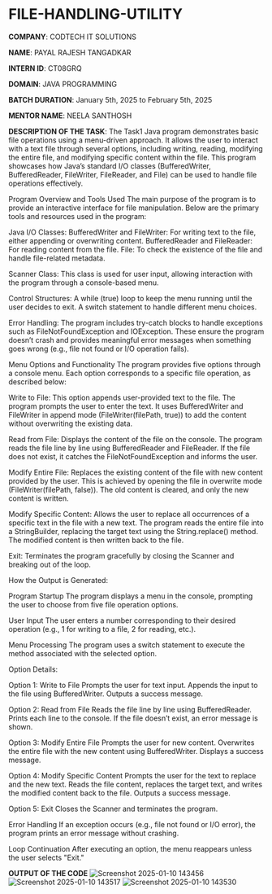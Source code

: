 # FILE-HANDLING-UTILITY

**COMPANY**: CODTECH IT SOLUTIONS

**NAME**: PAYAL RAJESH TANGADKAR

**INTERN ID**: CT08GRQ

**DOMAIN**: JAVA PROGRAMMING

**BATCH DURATION**: January 5th, 2025 to February 5th, 2025

**MENTOR NAME**: NEELA SANTHOSH

**DESCRIPTION OF THE TASK**: 
The Task1 Java program demonstrates basic file operations using a menu-driven approach. It allows the user to interact with a text file through several options, including writing, reading, modifying the entire file, and modifying specific content within the file. This program showcases how Java’s standard I/O classes (BufferedWriter, BufferedReader, FileWriter, FileReader, and File) can be used to handle file operations effectively.

Program Overview and Tools Used
The main purpose of the program is to provide an interactive interface for file manipulation. Below are the primary tools and resources used in the program:

Java I/O Classes:
BufferedWriter and FileWriter: For writing text to the file, either appending or overwriting content.
BufferedReader and FileReader: For reading content from the file.
File: To check the existence of the file and handle file-related metadata.

Scanner Class:
This class is used for user input, allowing interaction with the program through a console-based menu.

Control Structures:
A while (true) loop to keep the menu running until the user decides to exit.
A switch statement to handle different menu choices.

Error Handling:
The program includes try-catch blocks to handle exceptions such as FileNotFoundException and IOException. These ensure the program doesn’t crash and provides meaningful error messages when something goes wrong (e.g., file not found or I/O operation fails).

Menu Options and Functionality
The program provides five options through a console menu. Each option corresponds to a specific file operation, as described below:

Write to File:
This option appends user-provided text to the file.
The program prompts the user to enter the text.
It uses BufferedWriter and FileWriter in append mode (FileWriter(filePath, true)) to add the content without overwriting the existing data.

Read from File:
Displays the content of the file on the console.
The program reads the file line by line using BufferedReader and FileReader.
If the file does not exist, it catches the FileNotFoundException and informs the user.

Modify Entire File:
Replaces the existing content of the file with new content provided by the user.
This is achieved by opening the file in overwrite mode (FileWriter(filePath, false)).
The old content is cleared, and only the new content is written.

Modify Specific Content:
Allows the user to replace all occurrences of a specific text in the file with a new text.
The program reads the entire file into a StringBuilder, replacing the target text using the String.replace() method.
The modified content is then written back to the file.

Exit:
Terminates the program gracefully by closing the Scanner and breaking out of the loop.

How the Output is Generated:

Program Startup
The program displays a menu in the console, prompting the user to choose from five file operation options.

User Input
The user enters a number corresponding to their desired operation (e.g., 1 for writing to a file, 2 for reading, etc.).

Menu Processing
The program uses a switch statement to execute the method associated with the selected option.

Option Details:

Option 1: Write to File
Prompts the user for text input.
Appends the input to the file using BufferedWriter.
Outputs a success message.

Option 2: Read from File
Reads the file line by line using BufferedReader.
Prints each line to the console.
If the file doesn’t exist, an error message is shown.

Option 3: Modify Entire File
Prompts the user for new content.
Overwrites the entire file with the new content using BufferedWriter.
Displays a success message.

Option 4: Modify Specific Content
Prompts the user for the text to replace and the new text.
Reads the file content, replaces the target text, and writes the modified content back to the file.
Outputs a success message.

Option 5: Exit
Closes the Scanner and terminates the program.

Error Handling
If an exception occurs (e.g., file not found or I/O error), the program prints an error message without crashing.

Loop Continuation
After executing an option, the menu reappears unless the user selects "Exit."

**OUTPUT OF THE CODE**
![Screenshot 2025-01-10 143456](https://github.com/user-attachments/assets/4969d584-12d7-49cc-a251-ef97214e1845)
![Screenshot 2025-01-10 143517](https://github.com/user-attachments/assets/6e20d281-4791-49c1-9ac7-924cba27069c)
![Screenshot 2025-01-10 143530](https://github.com/user-attachments/assets/ac1f4102-91ac-4eef-896d-62794c451584)



